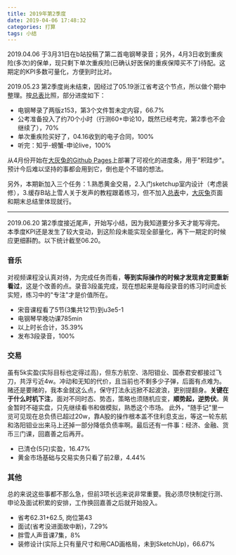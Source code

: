 ```yaml
---
title: 2019年第2季度
date: 2019-04-06 17:48:32
categories: 打算
tags: 小结
---
```


2019.04.06 于3月31日在b站投稿了第二首电钢琴录音；另外，4月3日收到重疾险(多次)的保单，现只剩下单次重疾险(已确认好医保的重疾保障买不了)待配。这期定的KPI多数可量化，方便到时比对。

<!--more-->

2019.05.23 第2季度尚未结束，因经过了05.19浙江省考这个节点，所以做个期中整理。按[总表](/2019/03/07/hi/)比照，部分进度如下：
- 电钢琴录了两版z153，第3个文件暂未定内容，66.7%
- 公考准备投入了约70个小时（行测60+申论10，既然已经考完，第2季也不会继续了），70%
- 单次重疾险买好了，04.16收到的电子合同，100%
- 听完：知乎-螃蟹-申论live，100%

从4月份开始在[大灰兔的Github Pages](https://biggrayrabbit.github.io)上部署了可视化的进度条，用于"积跬步"。预计今后难以坚持的事都会用到它，倒也是个不错的想法。

另外，本期新加入三个任务：1.熟悉黄金交易，2.入门sketchup室内设计（考虑装修），3.缓存B站上雪人关于发声的教程跟着练习，但不加入[总表](/2019/03/07/hi/)中，[大灰兔](https://biggrayrabbit.github.io)页面和期末总结里体现就行。
<hr>
2019.06.20 第2季度接近尾声，开始写小结，因为我知道要分多天才能写得完。本季度KPI还是发生了较大变动，到这阶段未能实现全部量化，再下一期定的时候应更细斟酌。以下统计截至06.20。

### 音乐
对视频课程没认真对待，为完成任务而看，__等到实际操作的时候才发现肯定要重新看过__，这是个改善的点。录音3段虽完成，现在想起来是每段录音的练习时间虚长实短，练习中的"专注"才是价值所在。

- 宋音课程看了5节(3集共12节)到u3e5-1
- 电钢琴早晚功课785min
- 以上时长合计，35.39%
- 发布3段录音，100%

### 交易
虽有5k实盈(实际目标也定得过高)，但东方航空、洛阳钼业、国泰君安都接过飞刀，共浮亏近4w。冲动和无知的代价，且当前也不剩多少子弹，后面有点难为。赌还是要赌的，我本金就这么点，保守打法永远掀不起波浪，更别提翻身。__关键在于什么时机下注__，面对不同时态、势态，策略也须随机应变，__顺势起，逆势伏__。黄金暂时不碰实盘，只先继续看书和做模拟，熟悉这个市场。
此外，"随手记"里一览可见现在总负债已超过20w，靠A股的操作根本盖不住利息支出，等这一轮东航和洛阳钼业出来马上还掉一部分降低负债率啊。最后还有一件事：经济、金融、货币三门课，回嘉善之后再开。

- 已清仓(5只)实盈，16.47%
- 黄金市场基础与交易实务只看了前2章，4.44%

### 其他
总的来说这些事都不那么急，但前3项长远来说非常重要。我必须尽快制定行测、申论及面试积累的安排，工作换回嘉善之后就开始投入。

- 省考62.31+62.5, 岗位第43
- 面试(省考没进面故中断)，7.29%
- 胖雪人声音课7集，8%
- 装修设计(实际上只有量尺寸和用CAD画格局，未到SketchUp)，66.67%
